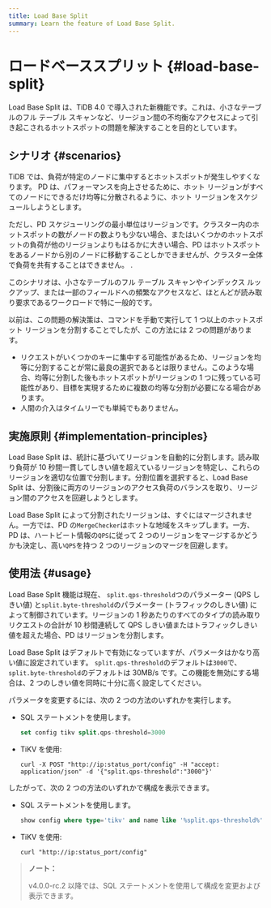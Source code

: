 ```yaml
---
title: Load Base Split
summary: Learn the feature of Load Base Split.
---
```


# ロードベーススプリット {#load-base-split}

Load Base Split は、TiDB 4.0 で導入された新機能です。これは、小さなテーブルのフル テーブル スキャンなど、リージョン間の不均衡なアクセスによって引き起こされるホットスポットの問題を解決することを目的としています。

## シナリオ {#scenarios}

TiDB では、負荷が特定のノードに集中するとホットスポットが発生しやすくなります。 PD は、パフォーマンスを向上させるために、ホット リージョンがすべてのノードにできるだけ均等に分散されるように、ホット リージョンをスケジュールしようとします。

ただし、PD スケジューリングの最小単位はリージョンです。クラスター内のホットスポットの数がノードの数よりも少ない場合、またはいくつかのホットスポットの負荷が他のリージョンよりもはるかに大きい場合、PD はホットスポットをあるノードから別のノードに移動することしかできませんが、クラスター全体で負荷を共有することはできません。 .

このシナリオは、小さなテーブルのフル テーブル スキャンやインデックス ルックアップ、または一部のフィールドへの頻繁なアクセスなど、ほとんどが読み取り要求であるワークロードで特に一般的です。

以前は、この問題の解決策は、コマンドを手動で実行して 1 つ以上のホットスポット リージョンを分割することでしたが、この方法には 2 つの問題があります。

-   リクエストがいくつかのキーに集中する可能性があるため、リージョンを均等に分割することが常に最良の選択であるとは限りません。このような場合、均等に分割した後もホットスポットがリージョンの 1 つに残っている可能性があり、目標を実現するために複数の均等な分割が必要になる場合があります。
-   人間の介入はタイムリーでも単純でもありません。

## 実施原則 {#implementation-principles}

Load Base Split は、統計に基づいてリージョンを自動的に分割します。読み取り負荷が 10 秒間一貫してしきい値を超えているリージョンを特定し、これらのリージョンを適切な位置で分割します。分割位置を選択すると、Load Base Split は、分割後に両方のリージョンのアクセス負荷のバランスを取り、リージョン間のアクセスを回避しようとします。

Load Base Split によって分割されたリージョンは、すぐにはマージされません。一方では、PD の`MergeChecker`はホットな地域をスキップします。一方、PD は、ハートビート情報の`QPS`に従って 2 つのリージョンをマージするかどうかも決定し、高い`QPS`を持つ 2 つのリージョンのマージを回避します。

## 使用法 {#usage}

Load Base Split 機能は現在、 `split.qps-threshold`つのパラメーター (QPS しきい値) と`split.byte-threshold`のパラメーター (トラフィックのしきい値) によって制御されています。リージョンの 1 秒あたりのすべてのタイプの読み取りリクエストの合計が 10 秒間連続して QPS しきい値またはトラフィックしきい値を超えた場合、PD はリージョンを分割します。

Load Base Split はデフォルトで有効になっていますが、パラメータはかなり高い値に設定されています。 `split.qps-threshold`のデフォルトは`3000`で、 `split.byte-threshold`のデフォルトは 30MB/s です。この機能を無効にする場合は、2 つのしきい値を同時に十分に高く設定してください。

パラメータを変更するには、次の 2 つの方法のいずれかを実行します。

-   SQL ステートメントを使用します。

    
    ```sql
    set config tikv split.qps-threshold=3000
    ```

-   TiKV を使用:

    
    ```shell
    curl -X POST "http://ip:status_port/config" -H "accept: application/json" -d '{"split.qps-threshold":"3000"}'
    ```

したがって、次の 2 つの方法のいずれかで構成を表示できます。

-   SQL ステートメントを使用します。

    
    ```sql
    show config where type='tikv' and name like '%split.qps-threshold%'
    ```

-   TiKV を使用:

    
    ```shell
    curl "http://ip:status_port/config"
    ```

> **ノート：**
>
> v4.0.0-rc.2 以降では、SQL ステートメントを使用して構成を変更および表示できます。
